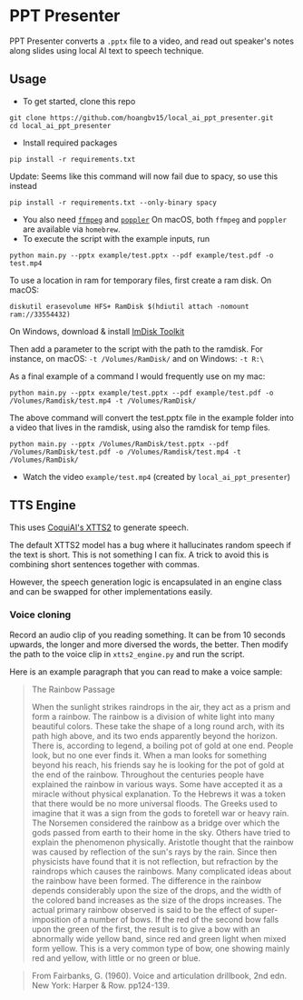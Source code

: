 # PPT Presenter

PPT Presenter converts a `.pptx` file to a video, and read out speaker's notes along slides using local AI text to speech technique.

## Usage

* To get started, clone this repo
```
git clone https://github.com/hoangbv15/local_ai_ppt_presenter.git
cd local_ai_ppt_presenter
```
* Install required packages
```
pip install -r requirements.txt
```
Update: Seems like this command will now fail due to spacy, so use this instead
```
pip install -r requirements.txt --only-binary spacy
```
* You also need [`ffmpeg`](https://github.com/adaptlearning/adapt_authoring/wiki/Installing-FFmpeg) and [`poppler`](https://poppler.freedesktop.org/)
On macOS, both `ffmpeg` and `poppler` are available via `homebrew`.
* To execute the script with the example inputs, run
```
python main.py --pptx example/test.pptx --pdf example/test.pdf -o test.mp4
```
To use a location in ram for temporary files, first create a ram disk.
On macOS:
```
diskutil erasevolume HFS+ RamDisk $(hdiutil attach -nomount ram://33554432)
```
On Windows, download & install [ImDisk Toolkit](https://sourceforge.net/projects/imdisk-toolkit/)

Then add a parameter to the script with the path to the ramdisk. 
For instance, on macOS: `-t /Volumes/RamDisk/` and on Windows: `-t R:\`

As a final example of a command I would frequently use on my mac:
```
python main.py --pptx example/test.pptx --pdf example/test.pdf -o /Volumes/Ramdisk/test.mp4 -t /Volumes/RamDisk/
```
The above command will convert the test.pptx file in the example folder into a video that lives in the ramdisk, using also the ramdisk for temp files.
```
python main.py --pptx /Volumes/RamDisk/test.pptx --pdf /Volumes/RamDisk/test.pdf -o /Volumes/Ramdisk/test.mp4 -t /Volumes/RamDisk/
```

* Watch the video `example/test.mp4` (created by `local_ai_ppt_presenter`)

## TTS Engine
This uses [CoquiAI's XTTS2](https://github.com/coqui-ai/TTS) to generate speech.

The default XTTS2 model has a bug where it hallucinates random speech if the text is short. This is not something I can fix. A trick to avoid this is combining short sentences together with commas.

However, the speech generation logic is encapsulated in an engine class and can be swapped for other implementations easily.

### Voice cloning
Record an audio clip of you reading something. It can be from 10 seconds upwards, the longer and more diversed the words, the better. Then modify the path to the voice clip in `xtts2_engine.py` and run the script.

Here is an example paragraph that you can read to make a voice sample:

> The Rainbow Passage
>
> When the sunlight strikes raindrops in the air, they act as a prism and form a rainbow. The rainbow is a division of white light into many beautiful colors. These take the shape of a long round arch, with its path high above, and its two ends apparently beyond the horizon. There is, according to legend, a boiling pot of gold at one end. People look, but no one ever finds it. When a man looks for something beyond his reach, his friends say he is looking for the pot of gold at the end of the rainbow. Throughout the centuries people have explained the rainbow in various ways. Some have accepted it as a miracle without physical explanation. To the Hebrews it was a token that there would be no more universal floods. The Greeks used to imagine that it was a sign from the gods to foretell war or heavy rain. The Norsemen considered the rainbow as a bridge over which the gods passed from earth to their home in the sky. Others have tried to explain the phenomenon physically. Aristotle thought that the rainbow was caused by reflection of the sun's rays by the rain. Since then physicists have found that it is not reflection, but refraction by the raindrops which causes the rainbows. Many complicated ideas about the rainbow have been formed. The difference in the rainbow depends considerably upon the size of the drops, and the width of the colored band increases as the size of the drops increases. The actual primary rainbow observed is said to be the effect of super-imposition of a number of bows. If the red of the second bow falls upon the green of the first, the result is to give a bow with an abnormally wide yellow band, since red and green light when mixed form yellow. This is a very common type of bow, one showing mainly red and yellow, with little or no green or blue.

> From Fairbanks, G. (1960). Voice and articulation drillbook, 2nd edn. New York: Harper & Row. pp124-139.

